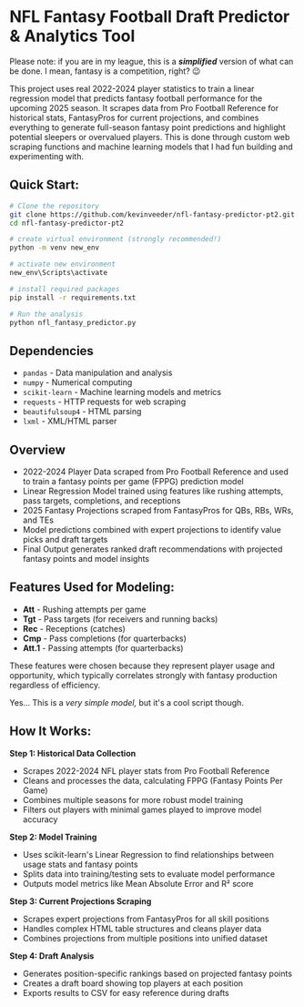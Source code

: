 # NFL Fantasy Football Draft Predictor & Analytics Tool

Please note: if you are in my league, this is a *__simplified__* version of what can be done. I mean, fantasy is a competition, right? 😉

This project uses real 2022-2024 player statistics to train a linear regression model that predicts fantasy football performance for the upcoming 2025 season. It scrapes data from Pro Football Reference for historical stats, FantasyPros for current projections, and combines everything to generate full-season fantasy point predictions and highlight potential sleepers or overvalued players. This is done through custom web scraping functions and machine learning models that I had fun building and experimenting with.

## Quick Start:

```bash
# Clone the repository
git clone https://github.com/kevinveeder/nfl-fantasy-predictor-pt2.git
cd nfl-fantasy-predictor-pt2

# create virtual environment (strongly recommended!)
python -m venv new_env

# activate new environment
new_env\Scripts\activate

# install required packages
pip install -r requirements.txt

# Run the analysis
python nfl_fantasy_predictor.py
```

## Dependencies

- `pandas` - Data manipulation and analysis
- `numpy` - Numerical computing
- `scikit-learn` - Machine learning models and metrics
- `requests` - HTTP requests for web scraping
- `beautifulsoup4` - HTML parsing
- `lxml` - XML/HTML parser

## Overview

- 2022-2024 Player Data scraped from Pro Football Reference and used to train a fantasy points per game (FPPG) prediction model
- Linear Regression Model trained using features like rushing attempts, pass targets, completions, and receptions
- 2025 Fantasy Projections scraped from FantasyPros for QBs, RBs, WRs, and TEs
- Model predictions combined with expert projections to identify value picks and draft targets
- Final Output generates ranked draft recommendations with projected fantasy points and model insights

## Features Used for Modeling:

- **Att** - Rushing attempts per game
- **Tgt** - Pass targets (for receivers and running backs)
- **Rec** - Receptions (catches)
- **Cmp** - Pass completions (for quarterbacks)  
- **Att.1** - Passing attempts (for quarterbacks)

These features were chosen because they represent player usage and opportunity, which typically correlates strongly with fantasy production regardless of efficiency.

Yes... This is a *very simple model,* but it's a cool script though.

## How It Works:

**Step 1: Historical Data Collection**
- Scrapes 2022-2024 NFL player stats from Pro Football Reference
- Cleans and processes the data, calculating FPPG (Fantasy Points Per Game)
- Combines multiple seasons for more robust model training
- Filters out players with minimal games played to improve model accuracy

**Step 2: Model Training**
- Uses scikit-learn's Linear Regression to find relationships between usage stats and fantasy points
- Splits data into training/testing sets to evaluate model performance
- Outputs model metrics like Mean Absolute Error and R² score

**Step 3: Current Projections Scraping**
- Scrapes expert projections from FantasyPros for all skill positions
- Handles complex HTML table structures and cleans player data
- Combines projections from multiple positions into unified dataset

**Step 4: Draft Analysis**
- Generates position-specific rankings based on projected fantasy points
- Creates a draft board showing top players at each position
- Exports results to CSV for easy reference during drafts

